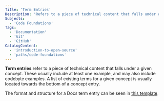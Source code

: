 ```yaml
---
Title: 'Term Entries'
Description: 'Refers to a piece of technical content that falls under a given concept, using examples.'
Subjects:
  - 'Code Foundations'
Tags:
  - 'Documentation'
  - 'Git'
  - 'GitHub'
CatalogContent:
  - 'introduction-to-open-source'
  - 'paths/code-foundations'
---
```


**Term entries** refer to a piece of technical content that falls under a given concept. These usually include at least one example, and may also include codebyte examples. A list of existing terms for a given concept is usually located towards the bottom of a concept entry.

The format and structure for a Docs term entry can be seen in [this template](https://github.com/Codecademy/docs/blob/main/documentation/term-entry-template.md).
